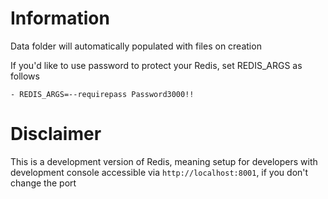 # Information

Data folder will automatically populated with files on creation


If you'd like to use password to protect your Redis, set REDIS_ARGS as follows

`- REDIS_ARGS=--requirepass Password3000!!`


# Disclaimer

This is a development version of Redis, meaning setup for developers with development console accessible via `http://localhost:8001`, if you don't change the port
